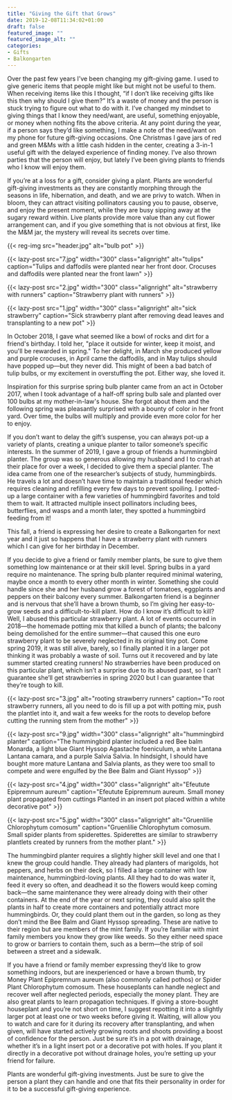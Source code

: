 ```yaml
---
title: "Giving the Gift that Grows"
date: 2019-12-08T11:34:02+01:00
draft: false
featured_image: ""
featured_image_alt: ""
categories:
- Gifts
- Balkongarten
---
```

Over the past few years I’ve been changing my gift-giving game. I used to give generic items that people might like but might not be useful to them. When receiving items like this I thought, “if I don’t like receiving gifts like this then why should I give them?” It’s a waste of money and the person is stuck trying to figure out what to do with it. I’ve changed my mindset to giving things that I know they need/want, are useful, something enjoyable, or money when nothing fits the above criteria. At any point during the year, if a person says they’d like something, I make a note of the need/want on my phone for future gift-giving occasions. One Christmas I gave jars of red and green M&Ms with a little cash hidden in the center, creating a 3-in-1 useful gift with the delayed experience of finding money. I’ve also thrown parties that the person will enjoy, but lately I’ve been giving plants to friends who I know will enjoy them.

If you’re at a loss for a gift, consider giving a plant. Plants are wonderful gift-giving investments as they are constantly morphing through the seasons in life, hibernation, and death, and we are privy to watch. When in bloom, they can attract visiting pollinators causing you to pause, observe, and enjoy the present moment, while they are busy sipping away at the sugary reward within. Live plants provide more value than any cut flower arrangement can, and if you give something that is not obvious at first, like the M&M jar, the mystery will reveal its secrets over time.

{{< reg-img src="header.jpg"  alt="bulb pot"  >}}

{{< lazy-post src="7.jpg" width="300" class="alignright" alt="tulips" caption="Tulips and daffodils were planted near her front door. Crocuses and daffodils were planted near the front lawn"  >}}

{{< lazy-post src="2.jpg" width="300" class="alignright" alt="strawberry with runners" caption="Strawberry plant with runners"  >}}

{{< lazy-post src="1.jpg" width="300" class="alignright" alt="sick strawberry" caption="Sick strawberry plant after removing dead leaves and transplanting to a new pot"  >}}

In October 2018, I gave what seemed like a bowl of rocks and dirt for a friend's birthday. I told her, "place it outside for winter, keep it moist, and you'll be rewarded in spring." To her delight, in March she produced yellow and purple crocuses, in April came the daffodils, and in May tulips should have popped up—but they never did. This might of been a bad batch of tulip bulbs, or my excitement in overstuffing the pot. Either way, she loved it.

Inspiration for this surprise spring bulb planter came from an act in October 2017, when I took advantage of a half-off spring bulb sale and planted over 100 bulbs at my mother-in-law's house. She forgot about them and the following spring was pleasantly surprised with a bounty of color in her front yard. Over time, the bulbs will multiply and provide even more color for her to enjoy.

If you don’t want to delay the gift’s suspense, you can always pot-up a variety of plants, creating a unique planter to tailor someone’s specific interests. In the summer of 2019, I gave a group of friends a hummingbird planter. The group was so generous allowing my husband and I to crash at their place for over a week, I decided to give them a special planter. The idea came from one of the researcher’s subjects of study, hummingbirds. He travels a lot and doesn’t have time to maintain a traditional feeder which requires cleaning and refilling every few days to prevent spoiling. I potted-up a large container with a few varieties of hummingbird favorites and told them to wait. It attracted multiple insect pollinators including bees, butterflies, and wasps and a month later, they spotted a hummingbird feeding from it!

This fall, a friend is expressing her desire to create a Balkongarten for next year and it just so happens that I have a strawberry plant with runners which I can give for her birthday in December.

If you decide to give a friend or family member plants, be sure to give them something low maintenance or at their skill level. Spring bulbs in a yard require no maintenance. The spring bulb planter required minimal watering, maybe once a month to every other month in winter. Something she could handle since she and her husband grow a forest of tomatoes, eggplants and peppers on their balcony every summer. Balkongarten friend is a beginner and is nervous that she’ll have a brown thumb, so I’m giving her easy-to-grow seeds and a difficult-to-kill plant. How do I know it’s difficult to kill? Well, I abused this particular strawberry plant. A lot of events occurred in 2018—the homemade potting mix that killed a bunch of plants; the balcony being demolished for the entire summer—that caused this one euro strawberry plant to be severely neglected in its original tiny pot. Come spring 2019, it was still alive, barely, so I finally planted it in a larger pot thinking it was probably a waste of soil. Turns out it recovered and by late summer started creating runners! No strawberries have been produced on this particular plant, which isn’t a surprise due to its abused past, so I can’t guarantee she’ll get strawberries in spring 2020 but I can guarantee that they’re tough to kill.

{{< lazy-post src="3.jpg" alt="rooting strawberry runners" caption="To root strawberry runners, all you need to do is fill up a pot with potting mix, push the plantlet into it, and wait a few weeks for the roots to develop before cutting the running stem from the mother"  >}}

{{< lazy-post src="9.jpg" width="300" class="alignright" alt="hummingbird planter" caption="The hummingbird planter included a red Bee balm Monarda, a light blue Giant Hyssop Agastache foeniculum, a white Lantana Lantana camara, and a purple Salvia Salvia. In hindsight, I should have bought more mature Lantana and Salvia plants, as they were too small to compete and were engulfed by the Bee Balm and Giant Hyssop"  >}}

{{< lazy-post src="4.jpg" width="300" class="alignright" alt="Efeutute Epipremnum aureum" caption="Efeutute Epipremnum aureum. Small money plant propagated from cuttings Planted in an insert pot placed within a white decorative pot"  >}}

{{< lazy-post src="5.jpg" width="300" class="alignright" alt="Gruenlilie Chlorophytum comosum" caption="Gruenlilie Chlorophytum comosum. Small spider plants from spiderettes. Spiderettes are similar to strawberry plantlets created by runners from the mother plant."  >}}

The hummingbird planter requires a slightly higher skill level and one that I knew the group could handle. They already had planters of marigolds, hot peppers, and herbs on their deck, so I filled a large container with low maintenance, hummingbird-loving plants. All they had to do was water it, feed it every so often, and deadhead it so the flowers would keep coming back—the same maintenance they were already doing with their other containers. At the end of the year or next spring, they could also split the plants in half to create more containers and potentially attract more hummingbirds. Or, they could plant them out in the garden, so long as they don’t mind the Bee Balm and Giant Hyssop spreading. These are native to their region but are members of the mint family. If you’re familiar with mint family members you know they grow like weeds. So they either need space to grow or barriers to contain them, such as a berm—the strip of soil between a street and a sidewalk.

If you have a friend or family member expressing they’d like to grow something indoors, but are inexperienced or have a brown thumb, try Money Plant Epipremnum aureum (also commonly called pothos) or Spider Plant Chlorophytum comosum. These houseplants can handle neglect and recover well after neglected periods, especially the money plant. They are also great plants to learn propagation techniques. If giving a store-bought houseplant and you’re not short on time, I suggest repotting it into a slightly larger pot at least one or two weeks before giving it. Waiting, will allow you to watch and care for it during its recovery after transplanting, and when given, will have started actively growing roots and shoots providing a boost of confidence for the person. Just be sure it’s in a pot with drainage, whether it’s in a light insert pot or a decorative pot with holes. If you plant it directly in a decorative pot without drainage holes, you’re setting up your friend for failure.

Plants are wonderful gift-giving investments. Just be sure to give the person a plant they can handle and one that fits their personality in order for it to be a successful gift-giving experience.
